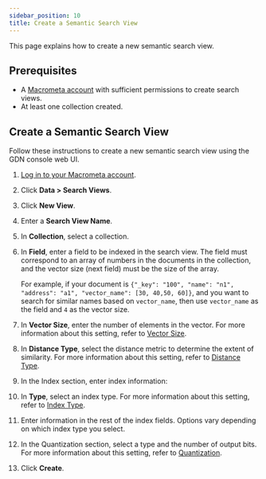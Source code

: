 ```yaml
---
sidebar_position: 10
title: Create a Semantic Search View
---
```


This page explains how to create a new semantic search view.

## Prerequisites

- A [Macrometa account](https://auth-play.macrometa.io/) with sufficient permissions to create search views.
- At least one collection created.

## Create a Semantic Search View

Follow these instructions to create a new semantic search view using the GDN console web UI.

1. [Log in to your Macrometa account](https://auth-play.macrometa.io/).
2. Click **Data > Search Views**.
3. Click **New View**.
4. Enter a **Search View Name**.
5. In **Collection**, select a collection.
6. In **Field**, enter a field to be indexed in the search view. The field must correspond to an array of numbers in the documents in the collection, and the vector size (next field) must be the size of the array. 

   For example, if your document is `{"_key": "100", "name": "n1", "address": "a1", "vector_name": [30, 40,50, 60]}`, and you want to search for similar names based on `vector_name`, then use `vector_name` as the field and `4` as the vector size.

7. In **Vector Size**, enter the number of elements in the vector. For more information about this setting, refer to [Vector Size](../concepts/vector-size).
8.  In **Distance Type**, select the distance metric to determine the extent of similarity. For more information about this setting, refer to [Distance Type](../concepts/distance-type).
9.  In the Index section, enter index information:
   1.  In **Type**, select an index type. For more information about this setting, refer to [Index Type](../concepts/index-type).
   2.  Enter information in the rest of the index fields. Options vary depending on which index type you select.
10. In the Quantization section, select a type and the number of output bits. For more information about this setting, refer to [Quantization](../concepts/quantization).
11. Click **Create**.
